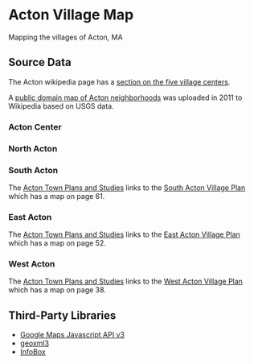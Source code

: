 # Acton Village Map

Mapping the villages of Acton, MA

## Source Data

The Acton wikipedia page has a [section on the five village centers](https://en.wikipedia.org/wiki/Acton,_Massachusetts#The_five_village_centers).

A [public domain map of Acton neighborhoods](https://en.wikipedia.org/wiki/File:Acton_ma_map.svg) was uploaded in 2011 to Wikipedia based on USGS data.

### Acton Center
### North Acton
### South Acton

The [Acton Town Plans and Studies](https://www.acton-ma.gov/168/Town-Plans-and-Studies) links to the [South Acton Village Plan](https://www.acton-ma.gov/DocumentView.asp?DID=112) which has a map on page 61.

### East Acton

The [Acton Town Plans and Studies](https://www.acton-ma.gov/168/Town-Plans-and-Studies) links to the [East Acton Village Plan](https://www.acton-ma.gov/DocumentView.asp?DID=113) which has a map on page 52.

### West Acton

The [Acton Town Plans and Studies](https://www.acton-ma.gov/168/Town-Plans-and-Studies) links to the [West Acton Village Plan](https://www.acton-ma.gov/DocumentView.asp?DID=111) which has a map on page 38.

## Third-Party Libraries

- [Google Maps Javascript API v3](https://developers.google.com/maps/documentation/javascript/)
- [geoxml3](https://github.com/geocodezip/geoxml3)
- [InfoBox](https://gist.github.com/jinthagerman/68a05aed074e0677834a)
